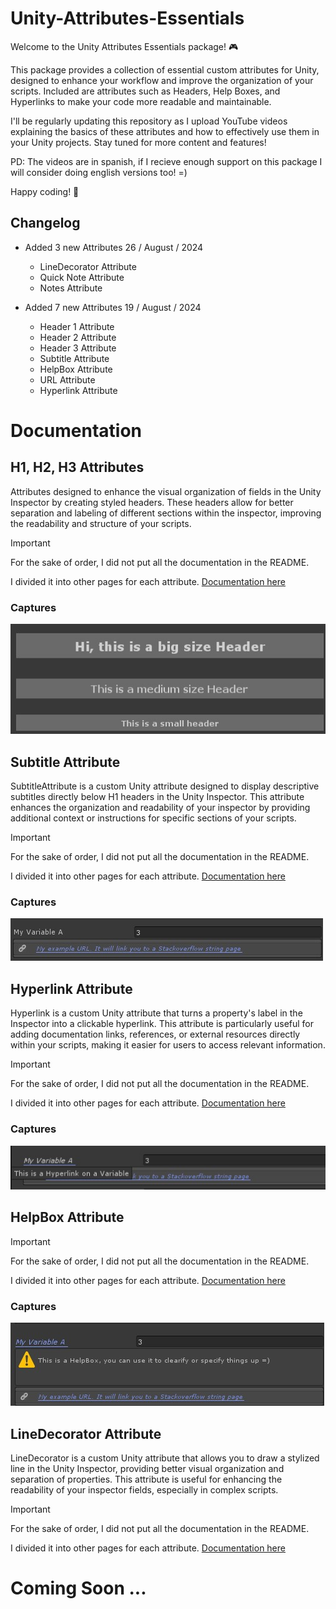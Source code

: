 # Unity-Attributes-Essentials
Welcome to the Unity Attributes Essentials package! 🎮

This package provides a collection of essential custom attributes for Unity, designed to enhance your workflow and improve the organization of your scripts. Included are attributes such as Headers, Help Boxes, and Hyperlinks to make your code more readable and maintainable.

I'll be regularly updating this repository as I upload YouTube videos explaining the basics of these attributes and how to effectively use them in your Unity projects. Stay tuned for more content and features!

PD: The videos are in spanish, if I recieve enough support on this package I will consider doing english versions too! =)

Happy coding! 🚀

## Changelog
- Added 3 new Attributes 26 / August / 2024
  * LineDecorator Attribute
  * Quick Note Attribute
  * Notes Attribute
    
- Added 7 new Attributes 19 / August / 2024
  * Header 1 Attribute
  * Header 2 Attribute
  * Header 3 Attribute
  * Subtitle Attribute
  * HelpBox Attribute
  * URL Attribute
  * Hyperlink Attribute

# Documentation
## H1, H2, H3 Attributes
Attributes designed to enhance the visual organization of fields in the Unity Inspector by creating styled headers. 
These headers allow for better separation and labeling of different sections within the inspector, improving the readability and structure of your scripts.

> [!IMPORTANT]
> For the sake of order, I did not put all the documentation in the README.
> 
> I divided it into other pages for each attribute. 
> [Documentation here](Docs/HeaderAttributes.md)

### Captures
  
  ![](Captures/Capture1B.jpg)
  
## Subtitle Attribute
SubtitleAttribute is a custom Unity attribute designed to display descriptive subtitles directly below H1 headers in the Unity Inspector. This attribute enhances the organization and readability of your inspector by providing additional context or instructions for specific sections of your scripts.

> [!IMPORTANT]
> For the sake of order, I did not put all the documentation in the README.
> 
> I divided it into other pages for each attribute. 
> [Documentation here](Docs/HeaderAttributes.md)

### Captures

  ![](Captures/Capture3B.jpg)
  
## Hyperlink Attribute
Hyperlink is a custom Unity attribute that turns a property's label in the Inspector into a clickable hyperlink. 
This attribute is particularly useful for adding documentation links, references, or external resources directly within your scripts, making it easier for users to access relevant information.

> [!IMPORTANT]
> For the sake of order, I did not put all the documentation in the README.
> 
> I divided it into other pages for each attribute. 
> [Documentation here](Docs/HyperlinkAttribute.md)

### Captures

  ![](Captures/Capture4B.jpg)
  
## HelpBox Attribute

> [!IMPORTANT]
> For the sake of order, I did not put all the documentation in the README.
> 
> I divided it into other pages for each attribute. 
> [Documentation here](Docs/HelpBoxAttribute.md)

### Captures

  ![](Captures/Capture5B.jpg)

## LineDecorator Attribute
LineDecorator is a custom Unity attribute that allows you to draw a stylized line in the Unity Inspector, 
providing better visual organization and separation of properties. 
This attribute is useful for enhancing the readability of your inspector fields, especially in complex scripts.

> [!IMPORTANT]
> For the sake of order, I did not put all the documentation in the README.
> 
> I divided it into other pages for each attribute. 
> [Documentation here](Docs/LineDecoratorAttribute.md)
# Coming Soon ...
